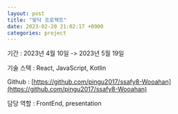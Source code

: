 ```yaml
---
layout: post
title: "맞닥 프로젝트"
date: 2023-02-20 21:02:17 +0900
categories: project
---
```


기간 : 2023년 4월 10일 -> 2023년 5월 19일

기술 스택 : React, JavaScript, Kotlin

Github : [https://github.com/pingu2017/ssafy8-Wooahan](https://github.com/pingu2017/ssafy8-Wooahan)

담당 역할 : FrontEnd, presentation

